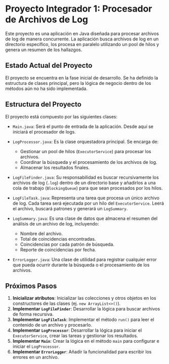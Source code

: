 # Proyecto Integrador 1: Procesador de Archivos de Log

Este proyecto es una aplicación en Java diseñada para procesar archivos de log de manera concurrente. La aplicación busca archivos de log en un directorio específico, los procesa en paralelo utilizando un pool de hilos y genera un resumen de los hallazgos.

## Estado Actual del Proyecto

El proyecto se encuentra en la fase inicial de desarrollo. Se ha definido la estructura de clases principal, pero la lógica de negocio dentro de los métodos aún no ha sido implementada.

## Estructura del Proyecto

El proyecto está compuesto por las siguientes clases:

-   `Main.java`: Será el punto de entrada de la aplicación. Desde aquí se iniciará el procesador de logs.

-   `LogProcessor.java`: Es la clase orquestadora principal. Se encarga de:
    -   Gestionar un pool de hilos (`ExecutorService`) para procesar los archivos.
    -   Coordinar la búsqueda y el procesamiento de los archivos de log.
    -   Almacenar los resultados finales.

-   `LogFileFinder.java`: Su responsabilidad es buscar recursivamente los archivos de log (`.log`) dentro de un directorio base y añadirlos a una cola de trabajo (`BlockingQueue`) para que sean procesados por los hilos.

-   `LogFileTask.java`: Representa una tarea que procesa un único archivo de log. Cada tarea será ejecutada por un hilo del `ExecutorService`. Leerá el archivo, buscará patrones y generará un `LogSummary`.

-   `LogSummary.java`: Es una clase de datos que almacena el resumen del análisis de un archivo de log, incluyendo:
    -   Nombre del archivo.
    -   Total de coincidencias encontradas.
    -   Coincidencias por cada patrón de búsqueda.
    -   Reporte de coincidencias por fecha.

-   `ErrorLogger.java`: Una clase de utilidad para registrar cualquier error que pueda ocurrir durante la búsqueda o el procesamiento de los archivos.

## Próximos Pasos

1.  **Inicializar atributos**: Inicializar las colecciones y otros objetos en los constructores de las clases (ej. `new ArrayList<>()`).
2.  **Implementar `LogFileFinder`**: Desarrollar la lógica para buscar archivos de forma recursiva.
3.  **Implementar `LogFileTask`**: Implementar el método `run()` para leer el contenido de un archivo y procesarlo.
4.  **Implementar `LogProcessor`**: Desarrollar la lógica para iniciar el `ExecutorService`, crear las tareas y gestionar los resultados.
5.  **Implementar `Main`**: Crear la lógica en el método `main` para configurar e iniciar el `LogProcessor`.
6.  **Implementar `ErrorLogger`**: Añadir la funcionalidad para escribir los errores en un archivo.
